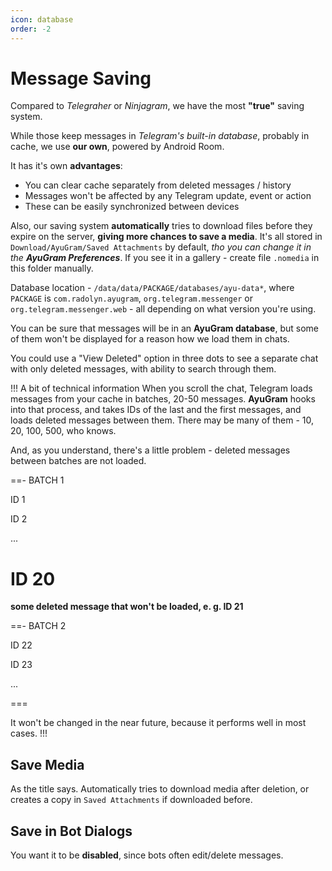 ```yaml
---
icon: database
order: -2
---
```


# Message Saving

Compared to *Telegraher* or *Ninjagram*, we have the most **"true"** saving system.

While those keep messages in *Telegram's built-in database*, probably in cache, we use **our own**, powered by Android Room.

It has it's own **advantages**:
- You can clear cache separately from deleted messages / history
- Messages won't be affected by any Telegram update, event or action
- These can be easily synchronized between devices

Also, our saving system **automatically** tries to download files before they expire on the server, **giving more chances to save a media**. It's all stored in `Download/AyuGram/Saved Attachments` by default, *tho you can change it in the **AyuGram Preferences***. If you see it in a gallery - create file `.nomedia` in this folder manually.

Database location - `/data/data/PACKAGE/databases/ayu-data*`, where `PACKAGE` is `com.radolyn.ayugram`, `org.telegram.messenger` or `org.telegram.messenger.web` - all depending on what version you're using.

You can be sure that messages will be in an **AyuGram database**, but some of them won't be displayed for a reason how we load them in chats.

You could use a "View Deleted" option in three dots to see a separate chat with only deleted messages, with ability to search through them.

!!! A bit of technical information
When you scroll the chat, Telegram loads messages from your cache in batches, 20-50 messages. **AyuGram** hooks into that process, and takes IDs of the last and the first messages, and loads deleted messages between them. There may be many of them - 10, 20, 100, 500, who knows.

And, as you understand, there's a little problem - deleted messages between batches are not loaded.

==- BATCH 1

ID 1

ID 2

...

ID 20
===

**some deleted message that won't be loaded, e. g. ID 21**

==- BATCH 2

ID 22

ID 23

...

===

It won't be changed in the near future, because it performs well in most cases.
!!!

## Save Media

As the title says. Automatically tries to download media after deletion, or creates a copy in `Saved Attachments` if downloaded before.

## Save in Bot Dialogs

You want it to be **disabled**, since bots often edit/delete messages.
